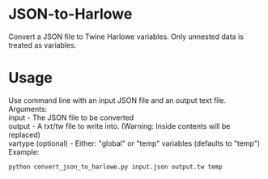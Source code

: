 # JSON-to-Harlowe
Convert a JSON file to Twine Harlowe variables. Only unnested data is treated as variables.
# Usage
Use command line with an input JSON file and an output text file.<br>
Arguments:<br>
input - The JSON file to be converted<br>
output - A txt/tw file to write into. (Warning: Inside contents will be replaced)<br>
vartype (optional) - Either: "global" or "temp" variables (defaults to "temp")<br>
Example:
```bash
python convert_json_to_harlowe.py input.json output.tw temp
```
